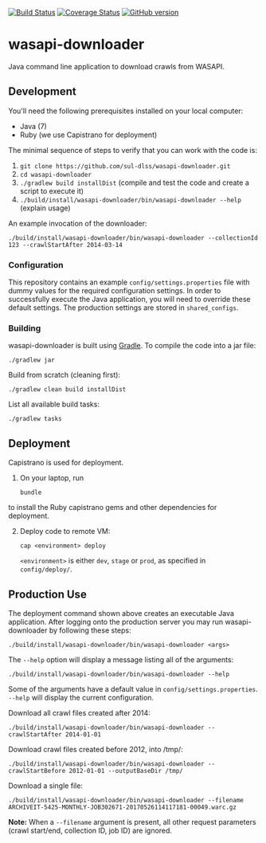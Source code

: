 [![Build Status](https://travis-ci.org/sul-dlss/wasapi-downloader.svg?branch=master)](https://travis-ci.org/sul-dlss/wasapi-downloader)
[![Coverage Status](https://coveralls.io/repos/github/sul-dlss/wasapi-downloader/badge.svg?branch=master)](https://coveralls.io/github/sul-dlss/wasapi-downloader?branch=master)
[![GitHub version](https://badge.fury.io/gh/sul-dlss%2Fwasapi-downloader.svg)](https://badge.fury.io/gh/sul-dlss%2Fwasapi-downloader)

# wasapi-downloader
Java command line application to download crawls from WASAPI.

## Development

You'll need the following prerequisites installed on your local computer:

- Java (7)
- Ruby (we use Capistrano for deployment)

The minimal sequence of steps to verify that you can work with the code is:

1. `git clone https://github.com/sul-dlss/wasapi-downloader.git`
2. `cd wasapi-downloader`
3. `./gradlew build installDist`  (compile and test the code and create a script to execute it)
4. `./build/install/wasapi-downloader/bin/wasapi-downloader --help` (explain usage)

An example invocation of the downloader:
```
./build/install/wasapi-downloader/bin/wasapi-downloader --collectionId 123 --crawlStartAfter 2014-03-14
```

### Configuration

This repository contains an example `config/settings.properties` file with dummy values for the required configuration settings. In order to successfully execute the Java application, you will need to override these default settings. The production settings are stored in `shared_configs`.

### Building

wasapi-downloader is built using [Gradle](https://gradle.org/docs). To compile the code into a jar file:

`./gradlew jar`

Build from scratch (cleaning first):

`./gradlew clean build installDist`

List all available build tasks:

`./gradlew tasks`

## Deployment

Capistrano is used for deployment.

1. On your laptop, run

    `bundle`

  to install the Ruby capistrano gems and other dependencies for deployment.

2. Deploy code to remote VM:

    `cap <environment> deploy`

   `<environment>` is either `dev`, `stage` or `prod`, as specified in `config/deploy/`.

## Production Use

The deployment command shown above creates an executable Java application. After logging onto the production server you may run wasapi-downloader by following these steps:
```cd wasapi-downloader/current/
./build/install/wasapi-downloader/bin/wasapi-downloader <args>
```

The `--help` option will display a message listing all of the arguments:

`./build/install/wasapi-downloader/bin/wasapi-downloader --help`

Some of the arguments have a default value in `config/settings.properties`. `--help` will display the current configuration.

Download all crawl files created after 2014:

`./build/install/wasapi-downloader/bin/wasapi-downloader --crawlStartAfter 2014-01-01`

Download crawl files created before 2012, into /tmp/:

`./build/install/wasapi-downloader/bin/wasapi-downloader --crawlStartBefore 2012-01-01 --outputBaseDir /tmp/`

Download a single file:

`./build/install/wasapi-downloader/bin/wasapi-downloader --filename ARCHIVEIT-5425-MONTHLY-JOB302671-20170526114117181-00049.warc.gz`

**Note:** When a `--filename` argument is present, all other request parameters (crawl start/end, collection ID, job ID) are ignored.
